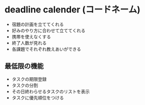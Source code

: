 # deadline calender \(コードネーム\)

* 宿題の計画を立ててくれる
* 好みのやり方に合わせて立ててくれる
* 携帯を使えなくする
* 終了人数が見れる
* 各課題でそれぞれ教えあいができる


## 最低限の機能
* タスクの期限登録
* タスクの分割
* その日終わらせるタスクのリストを表示
* タスクに優先順位をつける